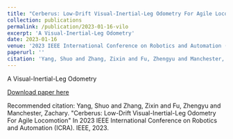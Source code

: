```yaml
---
title: "Cerberus: Low-Drift Visual-Inertial-Leg Odometry For Agile Locomotion"
collection: publications
permalink: /publication/2023-01-16-vilo
excerpt: 'A Visual-Inertial-Leg Odometry'
date: 2023-01-16
venue: '2023 IEEE International Conference on Robotics and Automation (ICRA)'
paperurl: ''
citation: 'Yang, Shuo and Zhang, Zixin and Fu, Zhengyu and Manchester, Zachary. &quot;Cerberus: Low-Drift Visual-Inertial-Leg Odometry For Agile Locomotion; In 2023 IEEE International Conference on Robotics and Automation (ICRA). IEEE, 2023.'
---
```

A Visual-Inertial-Leg Odometry

[Download paper here]()

Recommended citation: Yang, Shuo and Zhang, Zixin and Fu, Zhengyu and Manchester, Zachary. "Cerberus: Low-Drift Visual-Inertial-Leg Odometry For Agile Locomotion" In 2023 IEEE International Conference on Robotics and Automation (ICRA). IEEE, 2023.